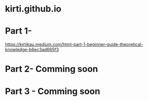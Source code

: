 # kirti.github.io

# Part 1- 
https://kirtikau.medium.com/html-part-1-beginner-guide-theoretical-knowledge-b6ec3ad665f3

# Part 2- Comming soon

# Part 3 - Comming soon 
